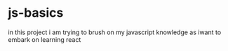 # js-basics
in this project i am trying to brush on my javascript knowledge as iwant to embark on learning react
